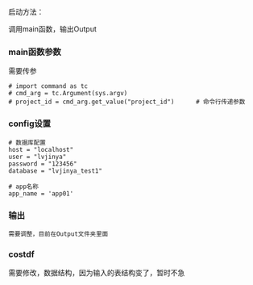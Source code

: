 启动方法：

调用main函数，输出Output

### main函数参数

需要传参

```
# import command as tc
# cmd_arg = tc.Argument(sys.argv)
# project_id = cmd_arg.get_value("project_id")		# 命令行传递参数
```



### config设置

```
# 数据库配置
host = "localhost"
user = "lvjinya"
password = "123456"
database = "lvjinya_test1"

# app名称
app_name = 'app01'
```



### 输出

```
需要调整，目前在Output文件夹里面
```



### costdf

需要修改，数据结构，因为输入的表结构变了，暂时不急































